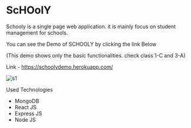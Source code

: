 #  **ScHOolY**

Schooly is a single page web application. it is mainly focus on student management for schools. 

You can see the Demo of SCHOOLY by clicking the link Below

(This demo shows only the basic functionalities. check class 1-C and 3-A)

Link - https://schoolydemo.herokuapp.com/

![s1](https://user-images.githubusercontent.com/55059232/102339860-ca46bd80-3fbb-11eb-9d17-2385a1b110cd.png)


Used Technologies
- MongoDB
- React JS
- Express JS
- Node JS
 
